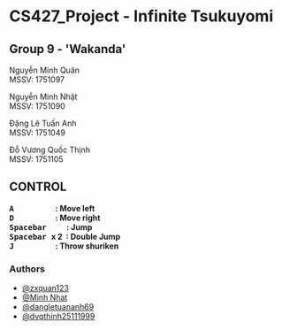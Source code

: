 # CS427_Project -  Infinite Tsukuyomi
## Group 9 - 'Wakanda'

Nguyễn Minh Quân\
MSSV: 1751097

Nguyễn Minh Nhật\
MSSV: 1751090

Đặng Lê Tuấn Anh\
MSSV: 1751049

Đỗ Vương Quốc Thịnh\
MSSV: 1751105

## CONTROL

**<kbd> **A** </kbd>&emsp;&emsp;&emsp;&emsp;&ensp; : Move left\
<kbd> **D** </kbd>&emsp;&emsp;&emsp;&emsp;&ensp;   : Move right\
<kbd>	**Spacebar** </kbd>&emsp;&nbsp;&ensp;        : Jump\
<kbd>	**Spacebar** </kbd> x 2&nbsp;                : Double Jump\
<kbd> **J** </kbd>&emsp;&emsp;&emsp;&emsp;&ensp;   : Throw shuriken**

### Authors

 - [@zxquan123](https://github.com/zxquan123)
 - [@Minh Nhat](https://github.com/born99)
 - [@dangletuananh69](https://github.com/dangletuananh69)
 - [@dvqthinh25111999](https://github.com/dvqthinh25111999)

